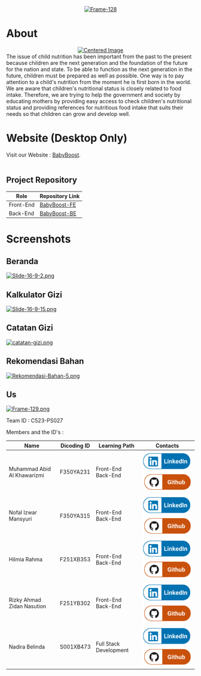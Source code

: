 <p align="center">
    <a href="https://ibb.co/Lpjp9DV"><img src="https://i.ibb.co/NYDYWgc/Frame-128.png" alt="Frame-128" border="0"></a>
</p>

# About
<div align="center">
  <a href="https://postimg.cc/KRYGxLQy" target="_blank">
    <img src="https://i.postimg.cc/02YbG0wr/Frame-30.png" alt="Centered Image">
  </a>
</div>
The issue of child nutrition has been important from the past to the present because children are the next generation and the foundation of the future for the nation and state. To be able to function as the next generation in the future, children must be prepared as well as possible. One way is to pay attention to a child's nutrition from the moment he is first born in the world. We are aware that children's nutritional status is closely related to food intake. Therefore, we are trying to help the government and society by educating mothers by providing easy access to check children's nutritional status and providing references for nutritious food intake that suits their needs so that children can grow and develop well.
<br>

# Website (Desktop Only)

Visit our Website : [BabyBoost](https://babyboost.netlify.app "BabyBoost").
<br>
<br>

## Project Repository
| Role                                 | Repository Link                                                                           |
| ------------------------------------ | ----------------------------------------------------------------------------------------- |
| Front-End                            | [BabyBoost-FE](https://github.com/BabyBoost/BabyBoost-FE)                                 |
| Back-End                             | [BabyBoost-BE](https://github.com/BabyBoost/BabyBoost-BE)                                 |

# Screenshots

## Beranda

[![Slide-16-9-2.png](https://i.postimg.cc/MpMMMfSp/Slide-16-9-2.png)](https://postimg.cc/xXQTBC8w)

## Kalkulator Gizi

[![Slide-16-9-15.png](https://i.postimg.cc/NMjF7KHV/Slide-16-9-15.png)](https://postimg.cc/XZtnn7xc)

## Catatan Gizi

[![catatan-gizi.png](https://i.postimg.cc/xjyYTfNN/catatan-gizi.png)](https://postimg.cc/3WRztHB3)

## Rekomendasi Bahan

[![Rekomendasi-Bahan-5.png](https://i.postimg.cc/LsfwCDzg/Rekomendasi-Bahan-5.png)](https://postimg.cc/R3Sgqcpv)

## Us

[![Frame-129.png](https://i.postimg.cc/2yfZdkCB/Frame-129.png)](https://postimg.cc/nj0rptjH)

Team ID : C523-PS027

Members and the ID's :

| Name                    | Dicoding ID  | Learning Path      | Contacts                                                                                                                                                                                |
| ----------------------- | ----------- | ------------------ | --------------------------------------------------------------------------------------------------------------------------------------------------------------------------------------- |
| Muhammad Abid Al Khawarizmi | F350YA231 | Front-End Back-End | [![Muhammad Abid Al Khawarizmi](https://github.com/Kasa-Talk/.github/blob/main/profile/LinkedIn.png)](https://www.linkedin.com/in/abidrizmi/) [![warizmy](https://github.com/Kasa-Talk/.github/blob/main/profile/Github.png)](https://github.com/warizmy)                        |
| Nofal Izwar Mansyuri       | F350YA315 | Front-End Back-End | [![Nofal Izwar Manyuri](https://github.com/Kasa-Talk/.github/blob/main/profile/LinkedIn.png)](https://www.linkedin.com/in/nofal-izwar-mansyuri/) [![mansyuri69](https://github.com/Kasa-Talk/.github/blob/main/profile/Github.png)](https://github.com/mansyuri69)         |
| Hilmia Rahma          | F251XB353 | Front-End Back-End   | [![Hilmia Rahma](https://github.com/Kasa-Talk/.github/blob/main/profile/LinkedIn.png)](https://www.linkedin.com/in/dionarifin13012003/) [![arifin1301](https://github.com/Kasa-Talk/.github/blob/main/profile/Github.png)](https://github.com/arifin1301)                              |
| Rizky Ahmad Zidan Nasution       | F251YB302 | Front-End Back-End   | [![Naufal Azmi Wardhana](https://github.com/Kasa-Talk/.github/blob/main/profile/LinkedIn.png)](https://www.linkedin.com/in/rizky-ahmad-zidan-a6b00b247/) [![NaufalOpam](https://github.com/Kasa-Talk/.github/blob/main/profile/Github.png)](https://github.com/rzkyahmdzidan) |
| Nadira Belinda            | S001XB473 | Full Stack Development     | [![Nadira Belinda](https://github.com/Kasa-Talk/.github/blob/main/profile/LinkedIn.png)](https://www.linkedin.com/in/nadira-belinda/) [![peanutbuttercandy](https://github.com/Kasa-Talk/.github/blob/main/profile/Github.png)](https://github.com/peanutbuttercandy)                   |
